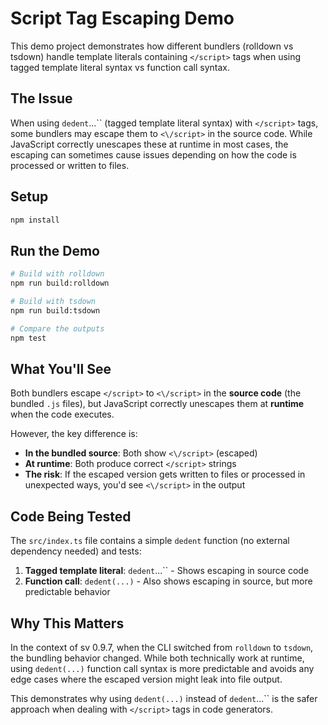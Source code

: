 # Script Tag Escaping Demo

This demo project demonstrates how different bundlers (rolldown vs tsdown) handle template literals containing `</script>` tags when using tagged template literal syntax vs function call syntax.

## The Issue

When using `dedent`...`` (tagged template literal syntax) with `</script>` tags, some bundlers may escape them to `<\/script>` in the source code. While JavaScript correctly unescapes these at runtime in most cases, the escaping can sometimes cause issues depending on how the code is processed or written to files.

## Setup

```bash
npm install
```

## Run the Demo

```bash
# Build with rolldown
npm run build:rolldown

# Build with tsdown
npm run build:tsdown

# Compare the outputs
npm test
```

## What You'll See

Both bundlers escape `</script>` to `<\/script>` in the **source code** (the bundled `.js` files), but JavaScript correctly unescapes them at **runtime** when the code executes.

However, the key difference is:
- **In the bundled source**: Both show `<\/script>` (escaped)
- **At runtime**: Both produce correct `</script>` strings
- **The risk**: If the escaped version gets written to files or processed in unexpected ways, you'd see `<\/script>` in the output

## Code Being Tested

The `src/index.ts` file contains a simple `dedent` function (no external dependency needed) and tests:

1. **Tagged template literal**: `dedent`...`` - Shows escaping in source code
2. **Function call**: `dedent(...)` - Also shows escaping in source, but more predictable behavior

## Why This Matters

In the context of sv 0.9.7, when the CLI switched from `rolldown` to `tsdown`, the bundling behavior changed. While both technically work at runtime, using `dedent(...)` function call syntax is more predictable and avoids any edge cases where the escaped version might leak into file output.

This demonstrates why using `dedent(...)` instead of `dedent`...`` is the safer approach when dealing with `</script>` tags in code generators.

